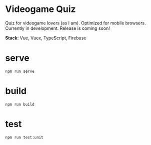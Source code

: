 # Videogame Quiz

Quiz for videogame lovers (as I am). Optimized for mobile browsers. Currently in development. Release is coming soon!

**Stack**: Vue, Vuex, TypeScript, Firebase

# serve
```
npm run serve
```

# build
```
npm run build
```
# test
```
npm run test:unit
```
